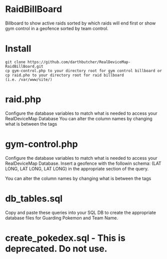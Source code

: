 # RaidBillBoard
Billboard to show active raids sorted by which raids will end first or show gym control in a geofence sorted by team control.

# Install
```
git clone https://github.com/darthbutcher/RealDeviceMap-RaidBillBoard.git
cp gym-control.php to your directory root for gym control billboard or 
cp raid.pho to your directory root for raid billboard 
(i.e. /var/www/site/)
```
# raid.php
Configure the database variables to match what is needed to access your RealDeviceMap Database
You can alter the column names by changing what is between the <th></th> tags

# gym-control.php
Configure the database variables to match what is needed to access your RealDeviceMap Database. Insert a geofence with the followin schema: (LAT LONG, LAT LONG, LAT LONG) in the appropriate section of the query.

You can alter the column names by changing what is between the <th></th> tags

# db_tables.sql

Copy and paste these queries into your SQL DB to create the appropriate database files for Guarding Pokemon and Team Name.

# create_pokedex.sql - This is deprecated. Do not use.
